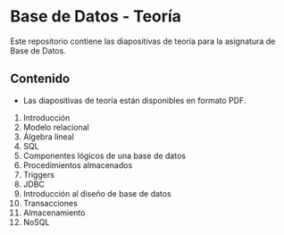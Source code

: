 # Base de Datos - Teoría

Este repositorio contiene las diapositivas de teoría para la asignatura de Base de Datos.

## Contenido

- Las diapositivas de teoría están disponibles en formato PDF.

1. Introducción
2. Modelo relacional
3. Álgebra lineal
3. SQL
4. Componentes lógicos de una base de datos
5. Procedimientos almacenados
5. Triggers
6. JDBC
7. Introducción al diseño de base de datos
8. Transacciones
9. Almacenamiento
10. NoSQL

